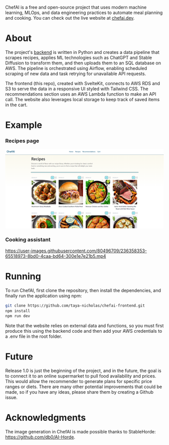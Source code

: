 ChefAI is a free and open-source project that uses modern machine learning, MLOps, and data engineering practices to automate meal planning and cooking. You can check out the live website at [chefai.dev](https://chefai.dev).

# About

The project's [backend](https://github.com/taya-nicholas/chefai-backend) is written in Python and creates a data pipeline that scrapes recipes, applies ML technologies such as ChatGPT and Stable Diffusion to transform them, and then uploads them to an SQL database on AWS. The pipeline is orchestrated using Airflow, enabling scheduled scraping of new data and task retrying for unavailable API requests.

The frontend (this repo), created with SvelteKit, connects to AWS RDS and S3 to serve the data in a responsive UI styled with Tailwind CSS. The recommendations section uses an AWS Lambda function to make an API call. The website also leverages local storage to keep track of saved items in the cart.

# Example
### Recipes page
![Example of the website](/assets/website_sample.png)

### Cooking assistant
https://user-images.githubusercontent.com/80496709/236358353-65518973-8bd0-4caa-bd64-300e1e7e21b5.mp4


# Running

To run ChefAI, first clone the repository, then install the dependencies, and finally run the application using npm:

```bash
git clone https://github.com/taya-nicholas/chefai-frontend.git
npm install
npm run dev
```

Note that the website relies on external data and functions, so you must first produce this using the backend code and then add your AWS credentials to a .env file in the root folder.

# Future

Release 1.0 is just the beginning of the project, and in the future, the goal is to connect it to an online supermarket to pull food availability and prices. This would allow the recommender to generate plans for specific price ranges or diets. There are many other potential improvements that could be made, so if you have any ideas, please share them by creating a Github issue.

# Acknowledgments

The image generation in ChefAI is made possible thanks to StableHorde: https://github.com/db0/AI-Horde.
